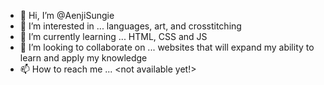 - 👋 Hi, I’m @AenjiSungie
- 👀 I’m interested in ... languages, art, and crosstitching 
- 🌱 I’m currently learning ... HTML, CSS and JS
- 💞️ I’m looking to collaborate on ... websites that will expand my ability to learn and apply my knowledge
- 📫 How to reach me ... <not available yet!>

<!---
AenjiSungie/AenjiSungie is a ✨ special ✨ repository because its `README.md` (this file) appears on your GitHub profile.
You can click the Preview link to take a look at your changes.
--->
